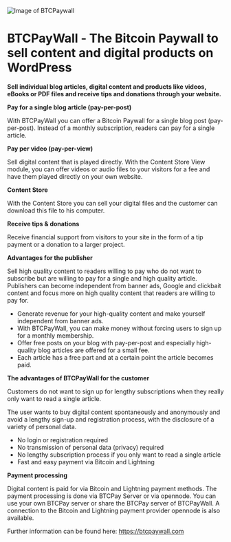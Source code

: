 ![Image of BTCPaywall](https://btcpaywall.com/wp-content/uploads/2021/07/BTCPayWall-Logo-lang.jpg)


# BTCPayWall - The Bitcoin Paywall to sell content and digital products on WordPress


**Sell individual blog articles, digital content and products like videos, eBooks or PDF files and receive tips and donations through your website.**


**Pay for a single blog article (pay-per-post)**

With BTCPayWall you can offer a Bitcoin Paywall for a single blog post (pay-per-post). Instead of a monthly subscription, readers can pay for a single article.

**Pay per video (pay-per-view)**

Sell digital content that is played directly. With the Content Store View module, you can offer videos or audio files to your visitors for a fee and have them played directly on your own website.

**Content Store**

With the Content Store you can sell your digital files and the customer can download this file to his computer.

**Receive tips & donations**

Receive financial support from visitors to your site in the form of a tip payment or a donation to a larger project.

**Advantages for the publisher**

Sell high quality content to readers willing to pay who do not want to subscribe but are willing to pay for a single and high quality article.
Publishers can become independent from banner ads, Google and clickbait content and focus more on high quality content that readers are willing to pay for.
*	Generate revenue for your high-quality content and make yourself independent from banner ads.
*	With BTCPayWall, you can make money without forcing users to sign up for a monthly membership.
*	Offer free posts on your blog with pay-per-post and especially high-quality blog articles are offered for a small fee.
*	Each article has a free part and at a certain point the article becomes paid.

**The advantages of BTCPayWall for the customer**

Customers do not want to sign up for lengthy subscriptions when they really only want to read a single article.

The user wants to buy digital content spontaneously and anonymously and avoid a lengthy sign-up and registration process, with the disclosure of a variety of personal data.

*	No login or registration required
*	No transmission of personal data (privacy) required
*	No lengthy subscription process if you only want to read a single article
*	Fast and easy payment via Bitcoin and Lightning

**Payment processing**

Digital content is paid for via Bitcoin and Lightning payment methods.
The payment processing is done via BTCPay Server or via opennode.
You can use your own BTCPay server or share the BTCPay server of BTCPayWall.
A connection to the Bitcoin and Lightning payment provider opennode is also available.

Further information can be found here: https://btcpaywall.com

